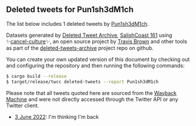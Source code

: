 ## Deleted tweets for Pun1sh3dM1ch

The list below includes 1 deleted tweets by
[Pun1sh3dM1ch](https://twitter.com/Pun1sh3dM1ch).



Datasets generated by [Deleted Tweet Archive](https://twitter.com/deletedtweet161), 
[SalishCoast 161](https://twitter.com/SalishCoastA) using 
✨[cancel-culture](https://github.com/travisbrown/cancel-culture)✨, an open source project by 
[Travis Brown](https://twitter.com/travisbrown) and other tools as part of the 
[deleted-tweets-archive](https://github.com/salcoast/deleted-tweets-archive/) project repo on github.

You can create your own updated version of this document by checking out and configuring the
repository and then running the following commands:

```bash
$ cargo build --release
$ target/release/twcc deleted-tweets --report Pun1sh3dM1ch
```

Please note that all tweets quoted here are sourced from the
[Wayback Machine](https://web.archive.org) and were not directly accessed through the Twitter API or
any Twitter client.

* [ 3 June 2022](https://web.archive.org/web/20220603180212/https://twitter.com/Pun1sh3dM1ch/status/1532784442346983425): I'm thinking I'm back <!--1532784442346983425-->
